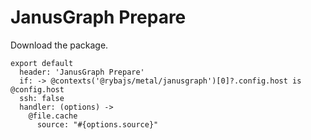 
# JanusGraph Prepare

Download the package.

    export default
      header: 'JanusGraph Prepare'
      if: -> @contexts('@rybajs/metal/janusgraph')[0]?.config.host is @config.host
      ssh: false
      handler: (options) ->
        @file.cache
          source: "#{options.source}"
